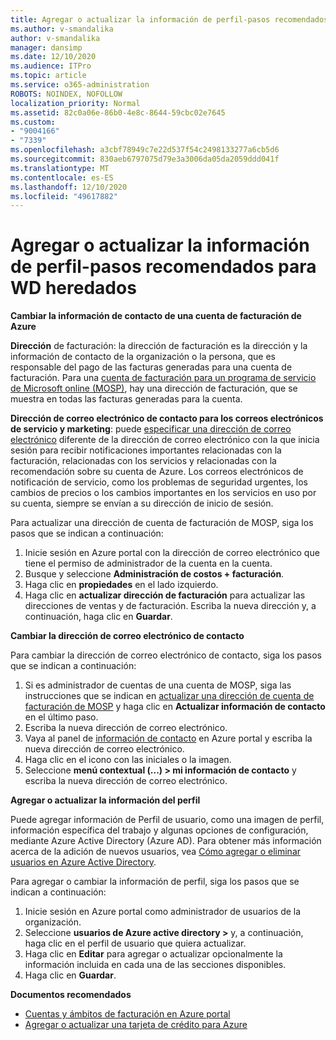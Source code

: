 ```yaml
---
title: Agregar o actualizar la información de perfil-pasos recomendados para WD heredados
ms.author: v-smandalika
author: v-smandalika
manager: dansimp
ms.date: 12/10/2020
ms.audience: ITPro
ms.topic: article
ms.service: o365-administration
ROBOTS: NOINDEX, NOFOLLOW
localization_priority: Normal
ms.assetid: 82c0a06e-86b0-4e8c-8644-59cbc02e7645
ms.custom:
- "9004166"
- "7339"
ms.openlocfilehash: a3cbf78949c7e22d537f54c2498133277a6cb5d6
ms.sourcegitcommit: 830aeb6797075d79e3a3006da05da2059ddd041f
ms.translationtype: MT
ms.contentlocale: es-ES
ms.lasthandoff: 12/10/2020
ms.locfileid: "49617882"
---
```

# <a name="add-or-update-profile-information---legacy-wd---recommended-steps"></a>Agregar o actualizar la información de perfil-pasos recomendados para WD heredados

**Cambiar la información de contacto de una cuenta de facturación de Azure**

**Dirección** de facturación: la dirección de facturación es la dirección y la información de contacto de la organización o la persona, que es responsable del pago de las facturas generadas para una cuenta de facturación. Para una [cuenta de facturación para un programa de servicio de Microsoft online (MOSP)](https://docs.microsoft.com/azure/cost-management-billing/manage/change-azure-account-profile#update-an-mosp-billing-account-address), hay una dirección de facturación, que se muestra en todas las facturas generadas para la cuenta.

**Dirección de correo electrónico de contacto para los correos electrónicos de servicio y marketing**: puede [especificar una dirección de correo electrónico](https://docs.microsoft.com/azure/cost-management-billing/manage/change-azure-account-profile#change-your-contact-email-address) diferente de la dirección de correo electrónico con la que inicia sesión para recibir notificaciones importantes relacionadas con la facturación, relacionadas con los servicios y relacionadas con la recomendación sobre su cuenta de Azure. Los correos electrónicos de notificación de servicio, como los problemas de seguridad urgentes, los cambios de precios o los cambios importantes en los servicios en uso por su cuenta, siempre se envían a su dirección de inicio de sesión.

Para actualizar una dirección de cuenta de facturación de MOSP, siga los pasos que se indican a continuación:
1. Inicie sesión en Azure portal con la dirección de correo electrónico que tiene el permiso de administrador de la cuenta en la cuenta.
2. Busque y seleccione **Administración de costos + facturación**. 
3. Haga clic en **propiedades** en el lado izquierdo. 
4. Haga clic en **actualizar dirección de facturación** para actualizar las direcciones de ventas y de facturación. Escriba la nueva dirección y, a continuación, haga clic en **Guardar**.

**Cambiar la dirección de correo electrónico de contacto** 

Para cambiar la dirección de correo electrónico de contacto, siga los pasos que se indican a continuación:
1. Si es administrador de cuentas de una cuenta de MOSP, siga las instrucciones que se indican en [actualizar una dirección de cuenta de facturación de MOSP](https://docs.microsoft.com/azure/cost-management-billing/manage/change-azure-account-profile#update-an-mosp-billing-account-address) y haga clic en **Actualizar información de contacto** en el último paso. 
2. Escriba la nueva dirección de correo electrónico. 
3. Vaya al panel de [información de contacto](https://ms.portal.azure.com/) en Azure portal y escriba la nueva dirección de correo electrónico. 
4. Haga clic en el icono con las iniciales o la imagen. 
5. Seleccione **menú contextual (...) > mi información de contacto** y escriba la nueva dirección de correo electrónico.

**Agregar o actualizar la información del perfil**

Puede agregar información de Perfil de usuario, como una imagen de perfil, información específica del trabajo y algunas opciones de configuración, mediante Azure Active Directory (Azure AD). Para obtener más información acerca de la adición de nuevos usuarios, vea [Cómo agregar o eliminar usuarios en Azure Active Directory](https://docs.microsoft.com/azure/active-directory/fundamentals/add-users-azure-active-directory).

Para agregar o cambiar la información de perfil, siga los pasos que se indican a continuación:

1. Inicie sesión en Azure portal como administrador de usuarios de la organización.
2. Seleccione **usuarios de Azure active directory >** y, a continuación, haga clic en el perfil de usuario que quiera actualizar. 
3. Haga clic en **Editar** para agregar o actualizar opcionalmente la información incluida en cada una de las secciones disponibles. 
4. Haga clic en **Guardar**.

**Documentos recomendados**

- [Cuentas y ámbitos de facturación en Azure portal](https://docs.microsoft.com/azure/cost-management-billing/manage/view-all-accounts) 
- [Agregar o actualizar una tarjeta de crédito para Azure](https://docs.microsoft.com/azure/cost-management-billing/manage/change-credit-card)



